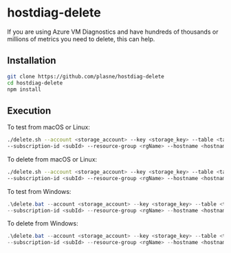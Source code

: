 # hostdiag-delete
If you are using Azure VM Diagnostics and have hundreds of thousands or millions of metrics you need to delete, this can help.

## Installation

```bash
git clone https://github.com/plasne/hostdiag-delete
cd hostdiag-delete
npm install
```

## Execution

To test from macOS or Linux:

```bash
./delete.sh --account <storage_account> --key <storage_key> --table <table_name> \
--subscription-id <subId> --resource-group <rgName> --hostname <hostname> --mode test
```

To delete from macOS or Linux:

```bash
./delete.sh --account <storage_account> --key <storage_key> --table <table_name> \
--subscription-id <subId> --resource-group <rgName> --hostname <hostname> --mode delete
```

To test from Windows:

```powershell
.\delete.bat --account <storage_account> --key <storage_key> --table <table_name> \
--subscription-id <subId> --resource-group <rgName> --hostname <hostname> --mode test
```

To delete from Windows:

```powershell
.\delete.bat --account <storage_account> --key <storage_key> --table <table_name> \
--subscription-id <subId> --resource-group <rgName> --hostname <hostname> --mode delete
```
